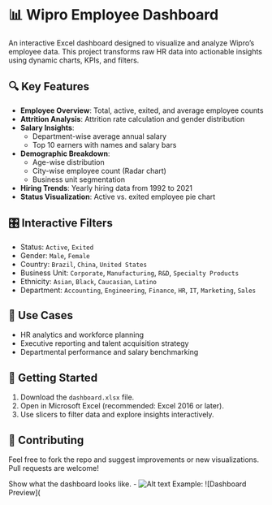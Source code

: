 # 📊 Wipro Employee Dashboard

An interactive Excel dashboard designed to visualize and analyze Wipro’s employee data. This project transforms raw HR data into actionable insights using dynamic charts, KPIs, and filters.

## 🔍 Key Features

- **Employee Overview**: Total, active, exited, and average employee counts
- **Attrition Analysis**: Attrition rate calculation and gender distribution
- **Salary Insights**:
  - Department-wise average annual salary
  - Top 10 earners with names and salary bars
- **Demographic Breakdown**:
  - Age-wise distribution
  - City-wise employee count (Radar chart)
  - Business unit segmentation
- **Hiring Trends**: Yearly hiring data from 1992 to 2021
- **Status Visualization**: Active vs. exited employee pie chart

## 🎛️ Interactive Filters

- Status: `Active`, `Exited`
- Gender: `Male`, `Female`
- Country: `Brazil`, `China`, `United States`
- Business Unit: `Corporate`, `Manufacturing`, `R&D`, `Specialty Products`
- Ethnicity: `Asian`, `Black`, `Caucasian`, `Latino`
- Department: `Accounting`, `Engineering`, `Finance`, `HR`, `IT`, `Marketing`, `Sales`

## 🧠 Use Cases

- HR analytics and workforce planning
- Executive reporting and talent acquisition strategy
- Departmental performance and salary benchmarking

## 🚀 Getting Started

1. Download the `dashboard.xlsx` file.
2. Open in Microsoft Excel (recommended: Excel 2016 or later).
3. Use slicers to filter data and explore insights interactively.

## 🤝 Contributing

Feel free to fork the repo and suggest improvements or new visualizations. Pull requests are welcome!


Show what the dashboard looks like. - ![Alt text](https://github.com/username/repo/assets/image.png)
Example: ![Dashboard Preview](


